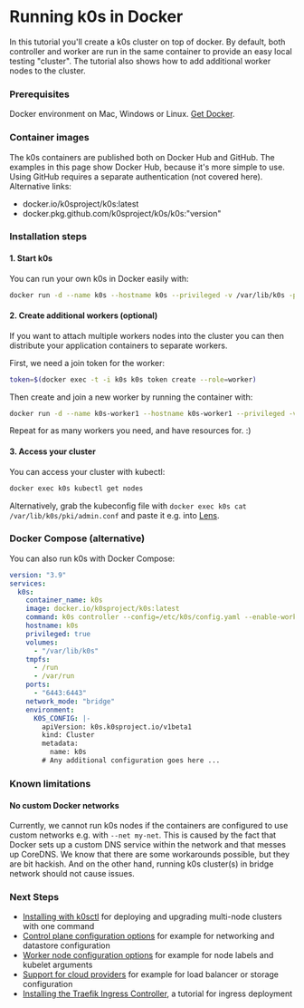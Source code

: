 # Running k0s in Docker

In this tutorial you'll create a k0s cluster on top of docker. By default, both controller and worker are run in the same container to provide an easy local testing "cluster". The tutorial also shows how to add additional worker nodes to the cluster.

### Prerequisites

Docker environment on Mac, Windows or Linux. [Get Docker](https://docs.docker.com/get-docker/).

### Container images

The k0s containers are published both on Docker Hub and GitHub. The examples in this page show Docker Hub, because it's more simple to use. Using GitHub requires a separate authentication (not covered here). Alternative links:

- docker.io/k0sproject/k0s:latest
- docker.pkg.github.com/k0sproject/k0s/k0s:"version"

### Installation steps

#### 1. Start k0s

You can run your own k0s in Docker easily with:
```sh
docker run -d --name k0s --hostname k0s --privileged -v /var/lib/k0s -p 6443:6443 docker.io/k0sproject/k0s:latest
```

#### 2. Create additional workers (optional)

If you want to attach multiple workers nodes into the cluster you can then distribute your application containers to separate workers.

First, we need a join token for the worker:
```sh
token=$(docker exec -t -i k0s k0s token create --role=worker)
```

Then create and join a new worker by running the container with:
```sh
docker run -d --name k0s-worker1 --hostname k0s-worker1 --privileged -v /var/lib/k0s docker.io/k0sproject/k0s:latest k0s worker $token
```

Repeat for as many workers you need, and have resources for. :)

#### 3. Access your cluster

You can access your cluster with kubectl:
```sh
docker exec k0s kubectl get nodes
```

Alternatively, grab the kubeconfig file with `docker exec k0s cat /var/lib/k0s/pki/admin.conf` and paste it e.g. into [Lens](https://github.com/lensapp/lens/).

### Docker Compose (alternative)

You can also run k0s with Docker Compose:
```yaml
version: "3.9"
services:
  k0s:
    container_name: k0s
    image: docker.io/k0sproject/k0s:latest
    command: k0s controller --config=/etc/k0s/config.yaml --enable-worker
    hostname: k0s
    privileged: true
    volumes:
      - "/var/lib/k0s"
    tmpfs:
      - /run
      - /var/run
    ports:
      - "6443:6443"
    network_mode: "bridge"
    environment:
      K0S_CONFIG: |-
        apiVersion: k0s.k0sproject.io/v1beta1
        kind: Cluster
        metadata:
          name: k0s
        # Any additional configuration goes here ...
```

### Known limitations

#### No custom Docker networks

Currently, we cannot run k0s nodes if the containers are configured to use custom networks e.g. with `--net my-net`. This is caused by the fact that Docker sets up a custom DNS service within the network and that messes up CoreDNS. We know that there are some workarounds possible, but they are bit hackish. And on the other hand, running k0s cluster(s) in bridge network should not cause issues.

### Next Steps

- [Installing with k0sctl](k0sctl-install.md) for deploying and upgrading multi-node clusters with one command
- [Control plane configuration options](configuration.md) for example for networking and datastore configuration
- [Worker node configuration options](worker-node-config.md) for example for node labels and kubelet arguments
- [Support for cloud providers](cloud-providers.md) for example for load balancer or storage configuration
- [Installing the Traefik Ingress Controller](examples/traefik-ingress.md), a tutorial for ingress deployment
